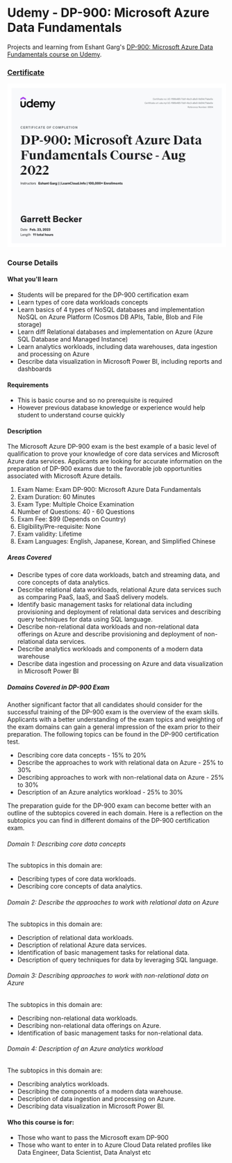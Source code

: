 # Udemy - DP-900: Microsoft Azure Data Fundamentals

Projects and learning from Eshant Garg's [DP-900: Microsoft Azure Data Fundamentals course on Udemy](https://www.udemy.com/course/azure-dp-900/).

### [Certificate](https://www.udemy.com/certificate/UC-f196b485-7dd1-4bc3-a8e0-9d04c71abe0e/)

!["Certificate"](./Certificate.jpg)

### Course Details

#### What you'll learn
- Students will be prepared for the DP-900 certification exam
- Learn types of core data workloads concepts
- Learn basics of 4 types of NoSQL databases and implementation NoSQL on Azure Platform (Cosmos DB APIs, Table, Blob and File storage)
- Learn diff Relational databases and implementation on Azure (Azure SQL Database and Managed Instance)
- Learn analytics workloads, including data warehouses, data ingestion and processing on Azure
- Describe data visualization in Microsoft Power BI, including reports and dashboards

#### Requirements
- This is basic course and so no prerequisite is required
- However previous database knowledge or experience would help student to understand course quickly

#### Description
The Microsoft Azure DP-900 exam is the best example of a basic level of qualification to prove your knowledge of core data services and Microsoft Azure data services. Applicants are looking for accurate information on the preparation of DP-900 exams due to the favorable job opportunities associated with Microsoft Azure details.

1. Exam Name:  Exam DP-900: Microsoft Azure Data Fundamentals
2. Exam Duration: 60 Minutes
3. Exam Type: Multiple Choice Examination
4. Number of Questions: 40 - 60 Questions
5. Exam Fee: $99 (Depends on Country)
6. Eligibility/Pre-requisite: None
7. Exam validity: Lifetime
8. Exam Languages: English, Japanese, Korean, and Simplified Chinese

##### Areas Covered
- Describe types of core data workloads, batch and streaming data, and core concepts of data analytics.
- Describe relational data workloads, relational Azure data services such as comparing PaaS, IaaS, and SaaS delivery models.
- Identify basic management tasks for relational data including provisioning and deployment of relational data services and describing query techniques for data using SQL language.
- Describe non-relational data workloads and non-relational data offerings on Azure and describe provisioning and deployment of non-relational data services.
- Describe analytics workloads and components of a modern data warehouse
- Describe data ingestion and processing on Azure and data visualization in Microsoft Power BI

##### Domains Covered in DP-900 Exam

Another significant factor that all candidates should consider for the successful training of the DP-900 exam is the overview of the exam skills. Applicants with a better understanding of the exam topics and weighting of the exam domains can gain a general impression of the exam prior to their preparation. The following topics can be found in the DP-900 certification test.

- Describing core data concepts - 15% to 20%
- Describe the approaches to work with relational data on Azure - 25% to 30%
- Describing approaches to work with non-relational data on Azure - 25% to 30%
- Description of an Azure analytics workload - 25% to 30%

The preparation guide for the DP-900 exam can become better with an outline of the subtopics covered in each domain. Here is a reflection on the subtopics you can find in different domains of the DP-900 certification exam.

###### Domain 1: Describing core data concepts
The subtopics in this domain are:
- Describing types of core data workloads.
- Describing core concepts of data analytics.

###### Domain 2: Describe the approaches to work with relational data on Azure
The subtopics in this domain are:
- Description of relational data workloads.
- Description of relational Azure data services.
- Identification of basic management tasks for relational data.
- Description of query techniques for data by leveraging SQL language.

###### Domain 3: Describing approaches to work with non-relational data on Azure
The subtopics in this domain are:
- Describing non-relational data workloads.
- Describing non-relational data offerings on Azure.
- Identification of basic management tasks for non-relational data.

###### Domain 4: Description of an Azure analytics workload
The subtopics in this domain are: 
- Describing analytics workloads.
- Describing the components of a modern data warehouse.
- Description of data ingestion and processing on Azure.
- Describing data visualization in Microsoft Power BI.

#### Who this course is for:
- Those who want to pass the Microsoft exam DP-900
- Those who want to enter in to Azure Cloud Data related profiles like Data Engineer, Data Scientist, Data Analyst etc